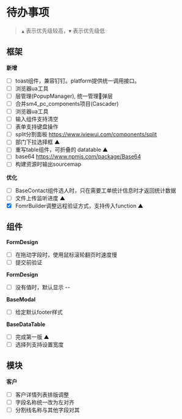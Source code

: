 # 待办事项
  >  `▲` 表示优先级较高，`▼` 表示优先级低

## 框架
  **新增**
  - [ ] toast组件，兼容钉钉。platform提供统一调用接口。
  - [ ] 浏览器ua工具 
  - [ ] 层管理(PopupManager), 统一管理弹层 
  - [ ] 合并sm4_pc_components项目(Cascader)
  - [ ] 浏览器ua工具 
  - [ ] 输入组件支持清空 
  - [ ] 表单支持键盘操作
  - [ ] split分割面板 https://www.iviewui.com/components/split
  - [ ] 部门下拉选择框 ▲
  - [ ] 重写table组件，可折叠的 datatable ▲
  - [ ] base64 https://www.npmjs.com/package/Base64
  - [ ] 构建资源时输出sourcemap
  
  **优化** 
  - [ ] BaseContact组件选人时，只在需要工单统计信息时才返回统计数据
  - [ ] 文件上传监听进度 ▲
  - [x] FomrBuilder调整远程验证方式，支持传入function ▲

## 组件
  **FormDesign**
  - [ ] 在拖动字段时，使用鼠标滚轮翻页时速度慢
  - [ ] 提交前验证

  **FormDesign**
  - [ ] 没有值时，默认显示 --

  **BaseModal**
  - [ ] 给定默认footer样式

  **BaseDataTable**
  - [ ] 完成第一版 ▲
  - [ ] 选择列支持设置宽度

## 模块
  **客户**
  - [ ] 客户详情列表排版调整
  - [ ] 字段名称统一改为左对齐
  - [ ] 分割线名称与其他字段对其
